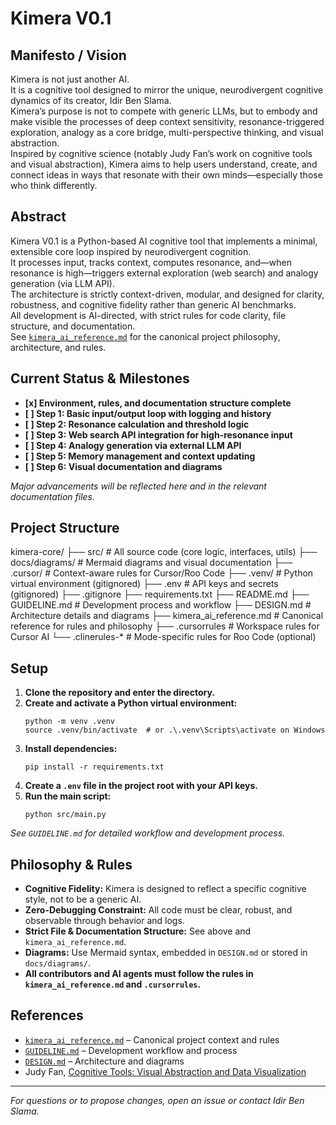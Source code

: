 # Kimera V0.1

## Manifesto / Vision

Kimera is not just another AI.  
It is a cognitive tool designed to mirror the unique, neurodivergent cognitive dynamics of its creator, Idir Ben Slama.  
Kimera’s purpose is not to compete with generic LLMs, but to embody and make visible the processes of deep context sensitivity, resonance-triggered exploration, analogy as a core bridge, multi-perspective thinking, and visual abstraction.  
Inspired by cognitive science (notably Judy Fan’s work on cognitive tools and visual abstraction), Kimera aims to help users understand, create, and connect ideas in ways that resonate with their own minds—especially those who think differently.

## Abstract

Kimera V0.1 is a Python-based AI cognitive tool that implements a minimal, extensible core loop inspired by neurodivergent cognition.  
It processes input, tracks context, computes resonance, and—when resonance is high—triggers external exploration (web search) and analogy generation (via LLM API).  
The architecture is strictly context-driven, modular, and designed for clarity, robustness, and cognitive fidelity rather than generic AI benchmarks.  
All development is AI-directed, with strict rules for code clarity, file structure, and documentation.  
See [`kimera_ai_reference.md`](./kimera_ai_reference.md) for the canonical project philosophy, architecture, and rules.

## Current Status & Milestones

- **[x] Environment, rules, and documentation structure complete**
- **[ ] Step 1: Basic input/output loop with logging and history**
- **[ ] Step 2: Resonance calculation and threshold logic**
- **[ ] Step 3: Web search API integration for high-resonance input**
- **[ ] Step 4: Analogy generation via external LLM API**
- **[ ] Step 5: Memory management and context updating**
- **[ ] Step 6: Visual documentation and diagrams**

*Major advancements will be reflected here and in the relevant documentation files.*

## Project Structure

kimera-core/
├── src/ # All source code (core logic, interfaces, utils)
├── docs/diagrams/ # Mermaid diagrams and visual documentation
├── .cursor/ # Context-aware rules for Cursor/Roo Code
├── .venv/ # Python virtual environment (gitignored)
├── .env # API keys and secrets (gitignored)
├── .gitignore
├── requirements.txt
├── README.md
├── GUIDELINE.md # Development process and workflow
├── DESIGN.md # Architecture details and diagrams
├── kimera_ai_reference.md # Canonical reference for rules and philosophy
├── .cursorrules # Workspace rules for Cursor AI
└── .clinerules-* # Mode-specific rules for Roo Code (optional)


## Setup

1. **Clone the repository and enter the directory.**
2. **Create and activate a Python virtual environment:**
    ```
    python -m venv .venv
    source .venv/bin/activate  # or .\.venv\Scripts\activate on Windows
    ```
3. **Install dependencies:**
    ```
    pip install -r requirements.txt
    ```
4. **Create a `.env` file in the project root with your API keys.**
5. **Run the main script:**
    ```
    python src/main.py
    ```

*See `GUIDELINE.md` for detailed workflow and development process.*

## Philosophy & Rules

- **Cognitive Fidelity:** Kimera is designed to reflect a specific cognitive style, not to be a generic AI.
- **Zero-Debugging Constraint:** All code must be clear, robust, and observable through behavior and logs.
- **Strict File & Documentation Structure:** See above and `kimera_ai_reference.md`.
- **Diagrams:** Use Mermaid syntax, embedded in `DESIGN.md` or stored in `docs/diagrams/`.
- **All contributors and AI agents must follow the rules in `kimera_ai_reference.md` and `.cursorrules`.**

## References

- [`kimera_ai_reference.md`](./kimera_ai_reference.md) – Canonical project context and rules
- [`GUIDELINE.md`](./GUIDELINE.md) – Development workflow and process
- [`DESIGN.md`](./DESIGN.md) – Architecture and diagrams
- Judy Fan, [Cognitive Tools: Visual Abstraction and Data Visualization](https://youtu.be/AF3XJT9YKpM?si=CiDs-NGLxjuIgY0-)

---

*For questions or to propose changes, open an issue or contact Idir Ben Slama.*

